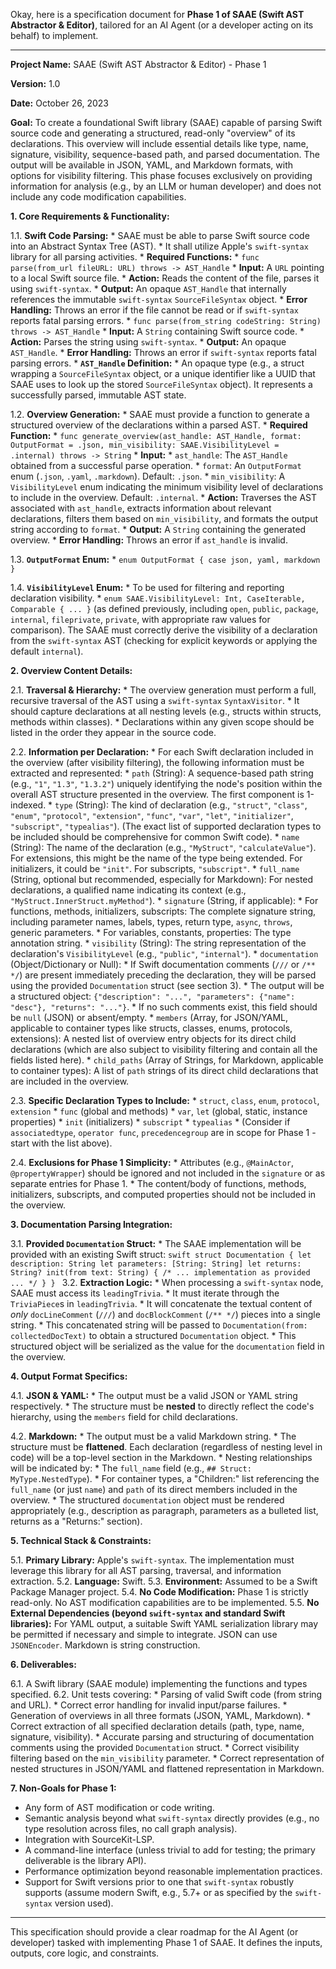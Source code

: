 Okay, here is a specification document for **Phase 1 of SAAE (Swift AST Abstractor & Editor)**, tailored for an AI Agent (or a developer acting on its behalf) to implement.

---

**Project Name:** SAAE (Swift AST Abstractor & Editor) - Phase 1

**Version:** 1.0

**Date:** October 26, 2023

**Goal:** To create a foundational Swift library (SAAE) capable of parsing Swift source code and generating a structured, read-only "overview" of its declarations. This overview will include essential details like type, name, signature, visibility, sequence-based path, and parsed documentation. The output will be available in JSON, YAML, and Markdown formats, with options for visibility filtering. This phase focuses exclusively on providing information for analysis (e.g., by an LLM or human developer) and does not include any code modification capabilities.

**1. Core Requirements & Functionality:**

1.1. **Swift Code Parsing:**
    *   SAAE must be able to parse Swift source code into an Abstract Syntax Tree (AST).
    *   It shall utilize Apple's `swift-syntax` library for all parsing activities.
    *   **Required Functions:**
        *   `func parse(from_url fileURL: URL) throws -> AST_Handle`
            *   **Input:** A `URL` pointing to a local Swift source file.
            *   **Action:** Reads the content of the file, parses it using `swift-syntax`.
            *   **Output:** An opaque `AST_Handle` that internally references the immutable `swift-syntax` `SourceFileSyntax` object.
            *   **Error Handling:** Throws an error if the file cannot be read or if `swift-syntax` reports fatal parsing errors.
        *   `func parse(from_string codeString: String) throws -> AST_Handle`
            *   **Input:** A `String` containing Swift source code.
            *   **Action:** Parses the string using `swift-syntax`.
            *   **Output:** An opaque `AST_Handle`.
            *   **Error Handling:** Throws an error if `swift-syntax` reports fatal parsing errors.
    *   **`AST_Handle` Definition:**
        *   An opaque type (e.g., a struct wrapping a `SourceFileSyntax` object, or a unique identifier like a UUID that SAAE uses to look up the stored `SourceFileSyntax` object). It represents a successfully parsed, immutable AST state.

1.2. **Overview Generation:**
    *   SAAE must provide a function to generate a structured overview of the declarations within a parsed AST.
    *   **Required Function:**
        *   `func generate_overview(ast_handle: AST_Handle, format: OutputFormat = .json, min_visibility: SAAE.VisibilityLevel = .internal) throws -> String`
            *   **Input:**
                *   `ast_handle`: The `AST_Handle` obtained from a successful parse operation.
                *   `format`: An `OutputFormat` enum (`.json`, `.yaml`, `.markdown`). Default: `.json`.
                *   `min_visibility`: A `VisibilityLevel` enum indicating the minimum visibility level of declarations to include in the overview. Default: `.internal`.
            *   **Action:** Traverses the AST associated with `ast_handle`, extracts information about relevant declarations, filters them based on `min_visibility`, and formats the output string according to `format`.
            *   **Output:** A `String` containing the generated overview.
            *   **Error Handling:** Throws an error if `ast_handle` is invalid.

1.3. **`OutputFormat` Enum:**
    *   `enum OutputFormat { case json, yaml, markdown }`

1.4. **`VisibilityLevel` Enum:**
    *   To be used for filtering and reporting declaration visibility.
    *   `enum SAAE.VisibilityLevel: Int, CaseIterable, Comparable { ... }` (as defined previously, including `open`, `public`, `package`, `internal`, `fileprivate`, `private`, with appropriate raw values for comparison). The SAAE must correctly derive the visibility of a declaration from the `swift-syntax` AST (checking for explicit keywords or applying the default `internal`).

**2. Overview Content Details:**

2.1. **Traversal & Hierarchy:**
    *   The overview generation must perform a full, recursive traversal of the AST using a `swift-syntax` `SyntaxVisitor`.
    *   It should capture declarations at all nesting levels (e.g., structs within structs, methods within classes).
    *   Declarations within any given scope should be listed in the order they appear in the source code.

2.2. **Information per Declaration:**
    *   For each Swift declaration included in the overview (after visibility filtering), the following information must be extracted and represented:
        *   `path` (String): A sequence-based path string (e.g., `"1"`, `"1.3"`, `"1.3.2"`) uniquely identifying the node's position within the overall AST structure presented in the overview. The first component is 1-indexed.
        *   `type` (String): The kind of declaration (e.g., `"struct"`, `"class"`, `"enum"`, `"protocol"`, `"extension"`, `"func"`, `"var"`, `"let"`, `"initializer"`, `"subscript"`, `"typealias"`). (The exact list of supported declaration types to be included should be comprehensive for common Swift code).
        *   `name` (String): The name of the declaration (e.g., `"MyStruct"`, `"calculateValue"`). For extensions, this might be the name of the type being extended. For initializers, it could be `"init"`. For subscripts, `"subscript"`.
        *   `full_name` (String, optional but recommended, especially for Markdown): For nested declarations, a qualified name indicating its context (e.g., `"MyStruct.InnerStruct.myMethod"`).
        *   `signature` (String, if applicable):
            *   For functions, methods, initializers, subscripts: The complete signature string, including parameter names, labels, types, return type, `async`, `throws`, generic parameters.
            *   For variables, constants, properties: The type annotation string.
        *   `visibility` (String): The string representation of the declaration's `VisibilityLevel` (e.g., `"public"`, `"internal"`).
        *   `documentation` (Object/Dictionary or Null):
            *   If Swift documentation comments (`///` or `/** */`) are present immediately preceding the declaration, they will be parsed using the provided `Documentation` struct (see section 3).
            *   The output will be a structured object: `{"description": "...", "parameters": {"name": "desc"}, "returns": "..."}`.
            *   If no such comments exist, this field should be `null` (JSON) or absent/empty.
        *   `members` (Array, for JSON/YAML, applicable to container types like structs, classes, enums, protocols, extensions): A nested list of overview entry objects for its direct child declarations (which are also subject to visibility filtering and contain all the fields listed here).
        *   `child_paths` (Array of Strings, for Markdown, applicable to container types): A list of `path` strings of its direct child declarations that are included in the overview.

2.3. **Specific Declaration Types to Include:**
    *   `struct`, `class`, `enum`, `protocol`, `extension`
    *   `func` (global and methods)
    *   `var`, `let` (global, static, instance properties)
    *   `init` (initializers)
    *   `subscript`
    *   `typealias`
    *   (Consider if `associatedtype`, `operator func`, `precedencegroup` are in scope for Phase 1 - start with the list above).

2.4. **Exclusions for Phase 1 Simplicity:**
    *   Attributes (e.g., `@MainActor`, `@propertyWrapper`) should be ignored and not included in the `signature` or as separate entries for Phase 1.
    *   The content/body of functions, methods, initializers, subscripts, and computed properties should not be included in the overview.

**3. Documentation Parsing Integration:**

3.1. **Provided `Documentation` Struct:**
    *   The SAAE implementation will be provided with an existing Swift struct:
        ```swift
        struct Documentation {
            let description: String
            let parameters: [String: String]
            let returns: String?
            init(from text: String) { /* ... implementation as provided ... */ }
        }
        ```
3.2. **Extraction Logic:**
    *   When processing a `swift-syntax` node, SAAE must access its `leadingTrivia`.
    *   It must iterate through the `TriviaPiece`s in `leadingTrivia`.
    *   It will concatenate the textual content of *only* `docLineComment` (`///`) and `docBlockComment` (`/** */`) pieces into a single string.
    *   This concatenated string will be passed to `Documentation(from: collectedDocText)` to obtain a structured `Documentation` object.
    *   This structured object will be serialized as the value for the `documentation` field in the overview.

**4. Output Format Specifics:**

4.1. **JSON & YAML:**
    *   The output must be a valid JSON or YAML string respectively.
    *   The structure must be **nested** to directly reflect the code's hierarchy, using the `members` field for child declarations.

4.2. **Markdown:**
    *   The output must be a valid Markdown string.
    *   The structure must be **flattened**. Each declaration (regardless of nesting level in code) will be a top-level section in the Markdown.
    *   Nesting relationships will be indicated by:
        *   The `full_name` field (e.g., `## Struct: MyType.NestedType`).
        *   For container types, a "Children:" list referencing the `full_name` (or just `name`) and `path` of its direct members included in the overview.
    *   The structured `documentation` object must be rendered appropriately (e.g., description as paragraph, parameters as a bulleted list, returns as a "Returns:" section).

**5. Technical Stack & Constraints:**

5.1. **Primary Library:** Apple's `swift-syntax`. The implementation must leverage this library for all AST parsing, traversal, and information extraction.
5.2. **Language:** Swift.
5.3. **Environment:** Assumed to be a Swift Package Manager project.
5.4. **No Code Modification:** Phase 1 is strictly read-only. No AST modification capabilities are to be implemented.
5.5. **No External Dependencies (beyond `swift-syntax` and standard Swift libraries):** For YAML output, a suitable Swift YAML serialization library may be permitted if necessary and simple to integrate. JSON can use `JSONEncoder`. Markdown is string construction.

**6. Deliverables:**

6.1. A Swift library (SAAE module) implementing the functions and types specified.
6.2. Unit tests covering:
    *   Parsing of valid Swift code (from string and URL).
    *   Correct error handling for invalid input/parse failures.
    *   Generation of overviews in all three formats (JSON, YAML, Markdown).
    *   Correct extraction of all specified declaration details (path, type, name, signature, visibility).
    *   Accurate parsing and structuring of documentation comments using the provided `Documentation` struct.
    *   Correct visibility filtering based on the `min_visibility` parameter.
    *   Correct representation of nested structures in JSON/YAML and flattened representation in Markdown.

**7. Non-Goals for Phase 1:**

*   Any form of AST modification or code writing.
*   Semantic analysis beyond what `swift-syntax` directly provides (e.g., no type resolution across files, no call graph analysis).
*   Integration with SourceKit-LSP.
*   A command-line interface (unless trivial to add for testing; the primary deliverable is the library API).
*   Performance optimization beyond reasonable implementation practices.
*   Support for Swift versions prior to one that `swift-syntax` robustly supports (assume modern Swift, e.g., 5.7+ or as specified by the `swift-syntax` version used).

---

This specification should provide a clear roadmap for the AI Agent (or developer) tasked with implementing Phase 1 of SAAE. It defines the inputs, outputs, core logic, and constraints.
